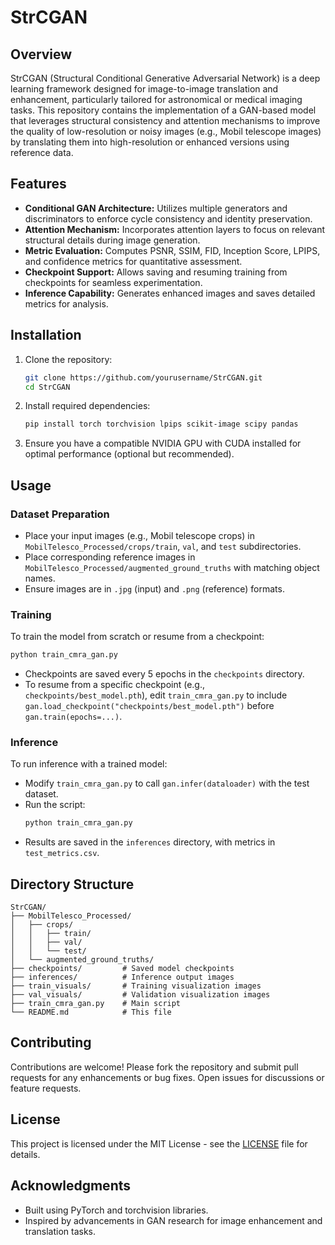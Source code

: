 # StrCGAN

## Overview
StrCGAN (Structural Conditional Generative Adversarial Network) is a deep learning framework designed for image-to-image translation and enhancement, particularly tailored for astronomical or medical imaging tasks. This repository contains the implementation of a GAN-based model that leverages structural consistency and attention mechanisms to improve the quality of low-resolution or noisy images (e.g., Mobil telescope images) by translating them into high-resolution or enhanced versions using reference data.

## Features
- **Conditional GAN Architecture:** Utilizes multiple generators and discriminators to enforce cycle consistency and identity preservation.
- **Attention Mechanism:** Incorporates attention layers to focus on relevant structural details during image generation.
- **Metric Evaluation:** Computes PSNR, SSIM, FID, Inception Score, LPIPS, and confidence metrics for quantitative assessment.
- **Checkpoint Support:** Allows saving and resuming training from checkpoints for seamless experimentation.
- **Inference Capability:** Generates enhanced images and saves detailed metrics for analysis.

## Installation
1. Clone the repository:
   ```bash
   git clone https://github.com/yourusername/StrCGAN.git
   cd StrCGAN
   ```
2. Install required dependencies:
   ```bash
   pip install torch torchvision lpips scikit-image scipy pandas
   ```
3. Ensure you have a compatible NVIDIA GPU with CUDA installed for optimal performance (optional but recommended).

## Usage
### Dataset Preparation
- Place your input images (e.g., Mobil telescope crops) in `MobilTelesco_Processed/crops/train`, `val`, and `test` subdirectories.
- Place corresponding reference images in `MobilTelesco_Processed/augmented_ground_truths` with matching object names.
- Ensure images are in `.jpg` (input) and `.png` (reference) formats.

### Training
To train the model from scratch or resume from a checkpoint:
```bash
python train_cmra_gan.py
```
- Checkpoints are saved every 5 epochs in the `checkpoints` directory.
- To resume from a specific checkpoint (e.g., `checkpoints/best_model.pth`), edit `train_cmra_gan.py` to include `gan.load_checkpoint("checkpoints/best_model.pth")` before `gan.train(epochs=...)`.

### Inference
To run inference with a trained model:
- Modify `train_cmra_gan.py` to call `gan.infer(dataloader)` with the test dataset.
- Run the script:
  ```bash
  python train_cmra_gan.py
  ```
- Results are saved in the `inferences` directory, with metrics in `test_metrics.csv`.

## Directory Structure
```
StrCGAN/
├── MobilTelesco_Processed/
│   ├── crops/
│   │   ├── train/
│   │   ├── val/
│   │   └── test/
│   └── augmented_ground_truths/
├── checkpoints/         # Saved model checkpoints
├── inferences/          # Inference output images
├── train_visuals/       # Training visualization images
├── val_visuals/         # Validation visualization images
├── train_cmra_gan.py    # Main script
└── README.md            # This file
```

## Contributing
Contributions are welcome! Please fork the repository and submit pull requests for any enhancements or bug fixes. Open issues for discussions or feature requests.

## License
This project is licensed under the MIT License - see the [LICENSE](LICENSE) file for details.

## Acknowledgments
- Built using PyTorch and torchvision libraries.
- Inspired by advancements in GAN research for image enhancement and translation tasks.